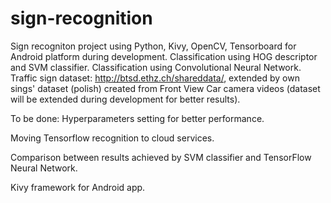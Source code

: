# sign-recognition

Sign recogniton project using Python, Kivy, OpenCV, Tensorboard for Android platform during development.
Classification using HOG descriptor and SVM classifier.
Classification using Convolutional Neural Network.
Traffic sign dataset: http://btsd.ethz.ch/shareddata/, extended by own sings' dataset (polish) created from Front View Car camera videos (dataset will be extended during development for better results). 

To be done:
Hyperparameters setting for better performance.

Moving Tensorflow recognition to cloud services.

Comparison between results achieved by SVM classifier and TensorFlow Neural Network.

Kivy framework for Android app.
